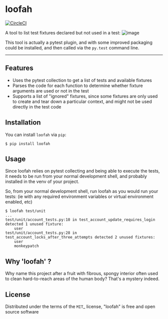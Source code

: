 # loofah
[![CircleCI](https://circleci.com/gh/steinnes/loofah.svg?style=svg)](https://circleci.com/gh/steinnes/loofah)

A tool to list test fixtures declared but not used in a test:
![image](https://user-images.githubusercontent.com/1097582/43468569-dfb0a932-94d3-11e8-8c99-ef9245ec430f.png)


This tool is actually a pytest plugin, and with some improved packaging could
be installed, and then called via the `py.test` command line.

----


## Features

* Uses the pytest collection to get a list of tests and available fixtures
* Parses the code for each function to determine whether fixture arguments
  are used or not in the test
* Supports a list of "ignored" fixtures, since some fixtures are only used
  to create and tear down a particular context, and might not be used directly
  in the test code



## Installation

You can install `loofah` via `pip`:

    $ pip install loofah


## Usage

Since loofah relies on pytest collecting and being able to execute the tests,
it needs to be run from your normal development shell, and probably installed
in the venv of your project.

So, from your normal development shell, run loofah as you would run your tests:
(ie with any required environment variables or virtual environment enabled, etc)

    $ loofah test/unit
    ...
    test/unit/account_tests.py:10 in test_account_update_requires_login detected 1 unused fixture:
        user
    test/unit/account_tests.py:28 in test_account_locks_after_three_attempts detected 2 unused fixtures:
        user
        monkeypatch


## Why 'loofah' ?

Why name this project after a fruit with fibrous, spongy interior often used to
clean hard-to-reach areas of the human body?  That's a mystery indeed.


## License

Distributed under the terms of the `MIT`_ license, "loofah" is free and open source software

